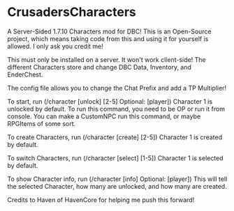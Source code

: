 # CrusadersCharacters
A Server-Sided 1.7.10 Characters mod for DBC!
This is an Open-Source project, which means taking code from this and using it
for yourself is allowed. I only ask you credit me!

This must only be installed on a server. It won't work client-side!
The different Characters store and change DBC Data, Inventory, and EnderChest.

The config file allows you to change the Chat Prefix and add a TP Multiplier!
 
To start, run (/character [unlock] [2-5] Optional: [player]) Character 1 is unlocked by default.
To run this command, you need to be OP or run it from console. 
You can make a CustomNPC run this command, or maybe RPGItems of some sort.
 
To create Characters, run (/character [create] [2-5]) Character 1 is created by default.
 
To switch Characters, run (/character [select] [1-5]) Character 1 is selected by default.
 
To show Character info, run (/character [info] Optional: [player])
This will tell the selected Character, how many are unlocked, and how many are created.

Credits to Haven of HavenCore for helping me push this forward!